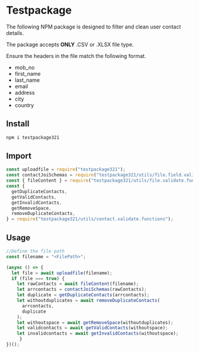 # Testpackage
The following NPM package is designed to filter and clean user contact details. 


The package accepts **ONLY** .CSV or .XLSX file type.  


Ensure the headers in the file match the following format.  
* mob_no
* first_name
* last_name
* email
* address
* city
* country

## Install
```bash
npm i testpackage321
```
## Import
```javascript
const uploadfile = require("testpackage321");
const contactJoiSchemas = require("testpackage321/utils/file.field.validate");
const { fileContent } = require("testpackage321/utils/file.validate.functions");
const {
  getDuplicateContacts,
  getValidContacts,
  getInvalidContacts,
  getRemoveSpace,
  removeDuplicateContacts,
} = require("testpackage321/utils/contact.validate.functions");
```
## Usage
```javascript
//Define the file path
const filename = "<FilePath>";
```
```javascript
(async () => {
  let file = await uploadfile(filename);
  if (file === true) {
    let rawContacts = await fileContent(filename);
    let arrcontacts = contactJoiSchemas(rawContacts);
    let duplicate = getDuplicateContacts(arrcontacts);
    let withoutduplicates = await removeDuplicateContacts(
      arrcontacts,
      duplicate
    );
    let withoutspace = await getRemoveSpace(withoutduplicates);
    let validcontacts = await getValidContacts(withoutspace);
    let invalidcontacts = await getInvalidContacts(withoutspace);
     }
})();
```
